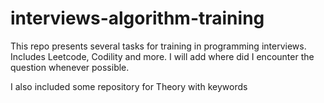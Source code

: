 # interviews-algorithm-training
This repo presents several tasks for training in programming interviews. Includes Leetcode, Codility and more.
I will add where did I encounter the question whenever possible.

I also included some repository for Theory with keywords
